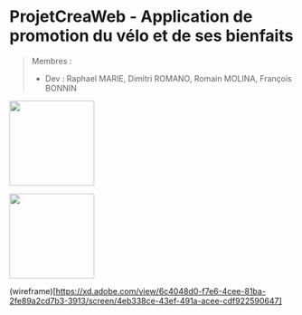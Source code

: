 # ProjetCreaWeb - Application de promotion du vélo et de ses bienfaits

> Membres : 
>  - Dev : Raphael MARIE, Dimitri ROMANO, Romain MOLINA, François BONNIN


<a href="https://www.figma.com/file/wAs8MjaKV88q44EZbWhADy/Untitled?node-id=0%3A1"> <img src="https://i.goopics.net/yqk5bo.png" width= 150px> </a>

<a href="https://www.notion.so/fbonnin/BIKOLOGY-00b54f3d4a874114ad92d299725b8121" rel="Notion"><img src="https://upload.wikimedia.org/wikipedia/commons/4/45/Notion_app_logo.png" width=150px> </a>

(wireframe)[https://xd.adobe.com/view/6c4048d0-f7e6-4cee-81ba-2fe89a2cd7b3-3913/screen/4eb338ce-43ef-491a-acee-cdf922590647]
